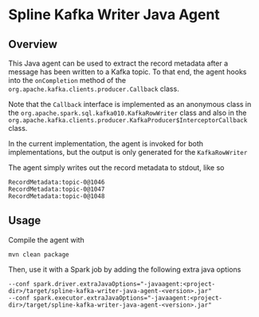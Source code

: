 # Spline Kafka Writer Java Agent

## Overview
This Java agent can be used to extract the record metadata after a message has been written to a Kafka topic.
To that end, the agent hooks into the `onCompletion` method of the `org.apache.kafka.clients.producer.Callback` class.

Note that the `Callback` interface is implemented as an anonymous class in the `org.apache.spark.sql.kafka010.KafkaRowWriter` class
and also in the `org.apache.kafka.clients.producer.KafkaProducer$InterceptorCallback` class.

In the current implementation, the agent is invoked for both implementations, but the output is only generated for the `KafkaRowWriter`

The agent simply writes out the record metadata to stdout, like so

```
RecordMetadata:topic-0@1046
RecordMetadata:topic-0@1047
RecordMetadata:topic-0@1048
```

## Usage
Compile the agent with
```
mvn clean package
``` 

Then, use it with a Spark job by adding the following extra java options

```
--conf spark.driver.extraJavaOptions="-javaagent:<project-dir>/target/spline-kafka-writer-java-agent-<version>.jar"
--conf spark.executor.extraJavaOptions="-javaagent:<project-dir>/target/spline-kafka-writer-java-agent-<version>.jar"
```
